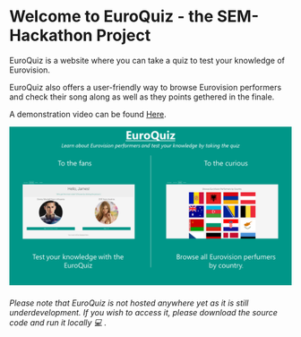 # Welcome to EuroQuiz - the SEM-Hackathon Project

EuroQuiz is a website where you can take a quiz to test your knowledge of Eurovision. 

EuroQuiz also offers a user-friendly way to browse Eurovision performers and check their song along as well as they points gethered in the finale. 

A demonstration video can be found [Here](https://www.youtube.com/watch?v=7ItLE5ICsjM). 

![Alt text](/presentation/euroquiz.png?raw=true "Slide Presentation")

###### Please note that EuroQuiz is not hosted anywhere yet as it is still underdevelopment. If you wish to access it, please download the source code and run it locally :computer: .